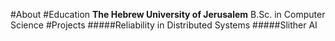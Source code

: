 #About
#Education
**The Hebrew University of Jerusalem** B.Sc. in Computer Science
#Projects
#####Reliability in Distributed Systems
#####Slither AI

